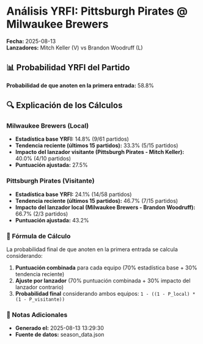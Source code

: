 # Análisis YRFI: Pittsburgh Pirates @ Milwaukee Brewers

**Fecha:** 2025-08-13  
**Lanzadores:** Mitch Keller (V) vs Brandon Woodruff (L)

## 📊 Probabilidad YRFI del Partido

**Probabilidad de que anoten en la primera entrada:** 58.8%

## 🔍 Explicación de los Cálculos

### Milwaukee Brewers (Local)
- **Estadística base YRFI:** 14.8% (9/61 partidos)
- **Tendencia reciente (últimos 15 partidos):** 33.3% (5/15 partidos)
- **Impacto del lanzador visitante (Pittsburgh Pirates - Mitch Keller):** 40.0% (4/10 partidos)
- **Puntuación ajustada:** 27.5%

### Pittsburgh Pirates (Visitante)
- **Estadística base YRFI:** 24.1% (14/58 partidos)
- **Tendencia reciente (últimos 15 partidos):** 46.7% (7/15 partidos)
- **Impacto del lanzador local (Milwaukee Brewers - Brandon Woodruff):** 66.7% (2/3 partidos)
- **Puntuación ajustada:** 43.2%

### 📝 Fórmula de Cálculo

La probabilidad final de que anoten en la primera entrada se calcula considerando:
1. **Puntuación combinada** para cada equipo (70% estadística base + 30% tendencia reciente)
2. **Ajuste por lanzador** (70% puntuación combinada + 30% impacto del lanzador contrario)
3. **Probabilidad final** considerando ambos equipos: `1 - ((1 - P_local) * (1 - P_visitante))`

### 📌 Notas Adicionales

- **Generado el:** 2025-08-13 13:29:30
- **Fuente de datos:** season_data.json
